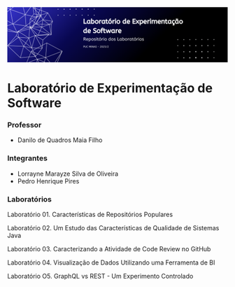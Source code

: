 <div>
<img alt="GitHub Banner" src="geral/banner_laboratorio_experimentacao.png"/>
</div>

# Laboratório de Experimentação de Software

### Professor
- Danilo de Quadros Maia Filho

### Integrantes
- Lorrayne Marayze Silva de Oliveira
- Pedro Henrique Pires

### Laboratórios 

Laboratório 01. Características de Repositórios Populares

Laboratório 02. Um Estudo das Características de Qualidade de Sistemas Java

Laboratório 03. Caracterizando a Atividade de Code Review no GitHub

Laboratório 04. Visualização de Dados Utilizando uma Ferramenta de BI

Laboratório O5. GraphQL vs REST - Um Experimento Controlado
